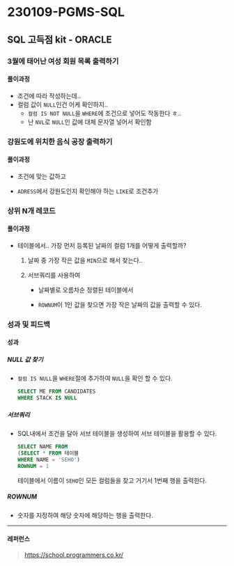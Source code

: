 # 230109-PGMS-SQL

## SQL 고득점 kit - ORACLE

### 3월에 태어난 여성 회원 목록 출력하기

#### 풀이과정

- 조건에 따라 작성하는데..
- 컬럼 값이 `NULL`인건 어케 확인하지..
  - `컬럼 IS NOT NULL`을 `WHERE`에 조건으로 넣어도 작동한다 ㅎ..
  - 난 `NVL`로 `NULL`인 값에 대체 문자열 넣어서 확인함 

### 강원도에 위치한 음식 공장 출력하기

#### 풀이과정

- 조건에 맞는 값하고

- `ADRESS`에서 강원도인지 확인해야 하는 `LIKE`로 조건추가

### 상위 N개 레코드

#### 풀이과정

- 테이블에서.. 가장 먼저 등록된 날짜의 컬럼 1개를 어떻게 출력할까?
  
  1. 날짜 중 가장 작은 값을 `MIN`으로 해서 찾는다..
  
  2. 서브쿼리를 사용하여 
     
     - 날짜별로 오름차순 정렬된 테이블에서
     
     - `ROWNUM`이 1인 값을 찾으면 가장 작은 날짜의 값을 출력할 수 있다.

### 성과 및 피드백

#### 성과

##### NULL 값 찾기

- `컬럼 IS NULL`을 `WHERE`절에 추가하여 `NULL`을 확인 할 수 있다.
  
  ```sql
  SELECT ME FROM CANDIDATES
  WHERE STACK IS NULL
  ```

##### 서브쿼리

- SQL내에서 조건을 달아 서브 테이블을 생성하여 서브 테이블을 활용할 수 있다.
  
  ```sql
  SELECT NAME FROM 
  (SELECT * FROM 테이블 
  WHERE NAME = 'SEHO')
  ROWNUM = 1
  ```
  
  테이블에서 이름이 `SEHO`인 모든 컬럼들을 찾고 거기서 1번째 행을 출력한다.

##### ROWNUM

- 숫자를 지정하여 해당 숫자에 해당하는 행을 출력한다.

---

#### 레퍼런스

> https://school.programmers.co.kr/
